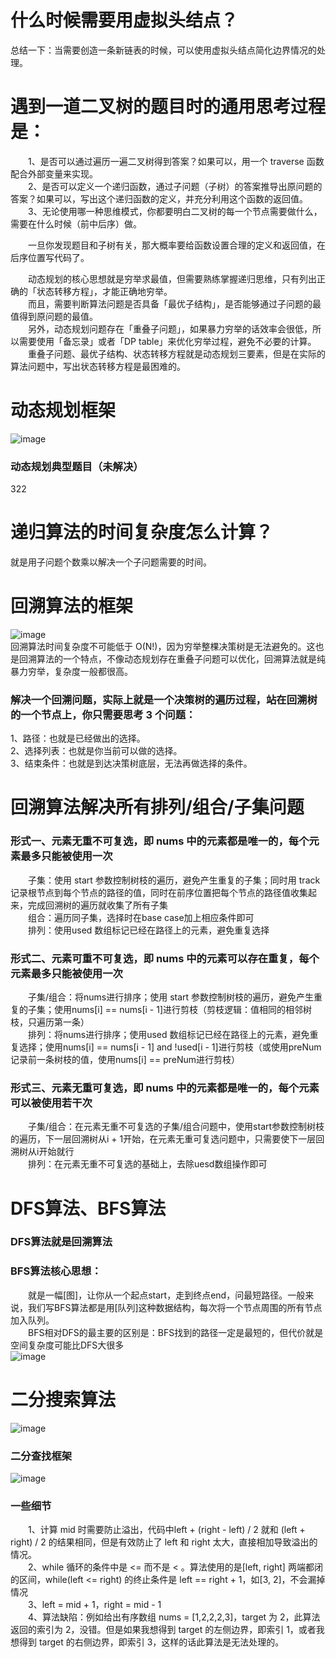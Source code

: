 # 什么时候需要用虚拟头结点？  
总结一下：当需要创造一条新链表的时候，可以使用虚拟头结点简化边界情况的处理。

# 遇到一道二叉树的题目时的通用思考过程是：  
&emsp;&emsp;1、是否可以通过遍历一遍二叉树得到答案？如果可以，用一个 traverse 函数配合外部变量来实现。  
&emsp;&emsp;2、是否可以定义一个递归函数，通过子问题（子树）的答案推导出原问题的答案？如果可以，写出这个递归函数的定义，并充分利用这个函数的返回值。  
&emsp;&emsp;3、无论使用哪一种思维模式，你都要明白二叉树的每一个节点需要做什么，需要在什么时候（前中后序）做。  

&emsp;&emsp;一旦你发现题目和子树有关，那大概率要给函数设置合理的定义和返回值，在后序位置写代码了。

&emsp;&emsp;动态规划的核心思想就是穷举求最值，但需要熟练掌握递归思维，只有列出正确的「状态转移方程」，才能正确地穷举。  
&emsp;&emsp;而且，需要判断算法问题是否具备「最优子结构」，是否能够通过子问题的最值得到原问题的最值。  
&emsp;&emsp;另外，动态规划问题存在「重叠子问题」，如果暴力穷举的话效率会很低，所以需要使用「备忘录」或者「DP table」来优化穷举过程，避免不必要的计算。   
&emsp;&emsp;重叠子问题、最优子结构、状态转移方程就是动态规划三要素，但是在实际的算法问题中，写出状态转移方程是最困难的。

# 动态规划框架
![image](https://user-images.githubusercontent.com/90192841/227175873-c080b027-14b7-41ee-b5de-fe3930518d02.png)
### 动态规划典型题目（未解决）
322
# 递归算法的时间复杂度怎么计算？
就是用子问题个数乘以解决一个子问题需要的时间。

# 回溯算法的框架
![image](https://user-images.githubusercontent.com/90192841/227175598-13a64c58-47a9-40a3-8c92-464fcab145cd.png)  
回溯算法时间复杂度不可能低于 O(N!)，因为穷举整棵决策树是无法避免的。这也是回溯算法的一个特点，不像动态规划存在重叠子问题可以优化，回溯算法就是纯暴力穷举，复杂度一般都很高。
### 解决一个回溯问题，实际上就是一个决策树的遍历过程，站在回溯树的一个节点上，你只需要思考 3 个问题：
1、路径：也就是已经做出的选择。  
2、选择列表：也就是你当前可以做的选择。  
3、结束条件：也就是到达决策树底层，无法再做选择的条件。
# 回溯算法解决所有排列/组合/子集问题
### 形式一、元素无重不可复选，即 nums 中的元素都是唯一的，每个元素最多只能被使用一次  
&emsp;&emsp;子集：使用 start 参数控制树枝的遍历，避免产生重复的子集；同时用 track 记录根节点到每个节点的路径的值，同时在前序位置把每个节点的路径值收集起来，完成回溯树的遍历就收集了所有子集  
&emsp;&emsp;组合：遍历同子集，选择时在base case加上相应条件即可  
&emsp;&emsp;排列：使用used 数组标记已经在路径上的元素，避免重复选择  
### 形式二、元素可重不可复选，即 nums 中的元素可以存在重复，每个元素最多只能被使用一次  
&emsp;&emsp;子集/组合：将nums进行排序；使用 start 参数控制树枝的遍历，避免产生重复的子集；使用nums[i] == nums[i - 1]进行剪枝（剪枝逻辑：值相同的相邻树枝，只遍历第一条）  
&emsp;&emsp;排列：将nums进行排序；使用used 数组标记已经在路径上的元素，避免重复选择；使用nums[i] == nums[i - 1] and !used[i - 1]进行剪枝（或使用preNum记录前一条树枝的值，使用nums[i] == preNum进行剪枝）  
### 形式三、元素无重可复选，即 nums 中的元素都是唯一的，每个元素可以被使用若干次  
&emsp;&emsp;子集/组合：在元素无重不可复选的子集/组合问题中，使用start参数控制树枝的遍历，下一层回溯树从i + 1开始，在元素无重可复选问题中，只需要使下一层回溯树从i开始就行  
&emsp;&emsp;排列：在元素无重不可复选的基础上，去除uesd数组操作即可  
# DFS算法、BFS算法
### DFS算法就是回溯算法  
### BFS算法核心思想：  
&emsp;&emsp;就是一幅[图]，让你从一个起点start，走到终点end，问最短路径。一般来说，我们写BFS算法都是用[队列]这种数据结构，每次将一个节点周围的所有节点加入队列。  
&emsp;&emsp;BFS相对DFS的最主要的区别是：BFS找到的路径一定是最短的，但代价就是空间复杂度可能比DFS大很多  
![image](https://user-images.githubusercontent.com/90192841/227970145-a61a0d99-0b55-4c73-8165-d818010b4bc1.png)  
# 二分搜索算法
![image](https://user-images.githubusercontent.com/90192841/229037250-dd31eb78-0302-430c-8b57-6db1b868c0f1.png)  
### 二分查找框架
![image](https://user-images.githubusercontent.com/90192841/229037637-4fff056f-f743-4d60-9396-2a12fe92bfef.png)  
### 一些细节
&emsp;&emsp;1、计算 mid 时需要防止溢出，代码中left + (right - left) / 2 就和 (left + right) / 2 的结果相同，但是有效防止了 left 和 right 太大，直接相加导致溢出的情况。  
&emsp;&emsp;2、while 循环的条件中是 <= 而不是 < 。算法使用的是[left, right] 两端都闭的区间，while(left <= right) 的终止条件是 left == right + 1，如[3, 2]，不会漏掉情况  
&emsp;&emsp;3、left = mid + 1，right = mid - 1  
&emsp;&emsp;4、算法缺陷：例如给出有序数组 nums = [1,2,2,2,3]，target 为 2，此算法返回的索引为 2，没错。但是如果我想得到 target 的左侧边界，即索引 1，或者我想得到 target 的右侧边界，即索引 3，这样的话此算法是无法处理的。  
